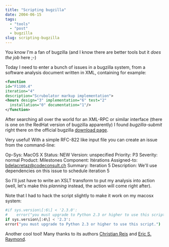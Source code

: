 ```yaml
---
title: "Scripting bugzilla"
date: 2004-06-15
tags: 
  - "tools"
  - "post"
  - bugzilla
slug: scripting-bugzilla
---
```


You know I'm a fan of bugzilla (and I know there are better tools but it _does the job_ here ;-)

Today I need to enter a bunch of issues in a bugzilla system, from a software analysis document written in XML, containing for example:

```xml
<function
id="F1100.4"
iteration="4"
description="Scrubolator markup implementation">
<hours design="3" implementation="6" test="2"
  installation="0" documentation="1"/>
</function>
````

After searching all over the world for an XML-RPC or similar interface (there is one on the RedHat version of bugzilla apparently) I found _bugzilla-submit_ right there on the official bugzilla [download page](http://www.bugzilla.org/download.html#utils).

Very useful! With a simple RFC-822 like input file you can create an issue from the command-line:

Op-Sys: MacOS X
Status: NEW
Version: unspecified
Priority: P3
Severity: normal
Product: Milestones
Component: Itérations
Assigned-to: bdelacretaz@codeconsult.ch
Summary: Iteration 5
Description: We'll use dependencies on this issue to schedule iteration 5

So I'll just have to write an XSLT transform to put my analysis into action (well, let's make this _planning_ instead, the action will come right after).

Note that I had to hack the script slightly to make it work on my macosx system:

```bash
#if sys.version\[:6\] < '2.3.0':
#    error("you must upgrade to Python 2.3 or higher to use this script.")
if sys.version\[:4\] < '2.3':
error("you must upgrade to Python 2.3 or higher to use this script.")
````

Another cool tool! Many thanks to its authors [Christian Reis](http://www.async.com.br/~kiko/) and [Eric S. Raymond](http://www.catb.org/~esr/).
